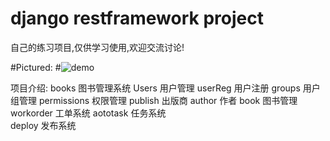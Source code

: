 # django restframework project
自己的练习项目,仅供学习使用,欢迎交流讨论!

#Pictured:
#![demo](http://47.107.95.187/devops.png)


项目介绍:
books       图书管理系统
Users       用户管理
userReg     用户注册
groups      用户组管理
permissions 权限管理
publish     出版商
author      作者
book        图书管理
workorder   工单系统
aototask    任务系统   
deploy      发布系统



